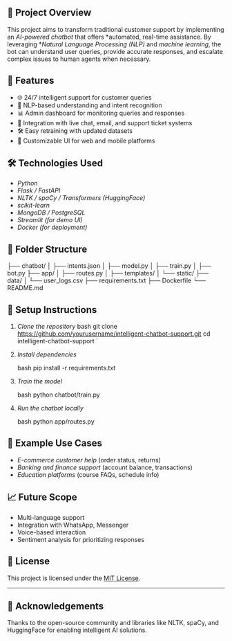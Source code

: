 ## 📌 Project Overview

This project aims to transform traditional customer support by implementing an *AI-powered chatbot* that offers *automated, real-time assistance. By leveraging **Natural Language Processing (NLP)* and *machine learning*, the bot can understand user queries, provide accurate responses, and escalate complex issues to human agents when necessary.

## 🚀 Features

- 🌐 24/7 intelligent support for customer queries  
- 🧠 NLP-based understanding and intent recognition  
- 📊 Admin dashboard for monitoring queries and responses  
- 📩 Integration with live chat, email, and support ticket systems  
- 🛠 Easy retraining with updated datasets  
- 🌈 Customizable UI for web and mobile platforms  

## 🛠 Technologies Used

- *Python*  
- *Flask / FastAPI*  
- *NLTK / spaCy / Transformers (HuggingFace)*  
- *scikit-learn*  
- *MongoDB / PostgreSQL*  
- *Streamlit (for demo UI)*  
- *Docker (for deployment)*  

## 📂 Folder Structure



├── chatbot/
│   ├── intents.json
│   ├── model.py
│   ├── train.py
│   ├── bot.py
├── app/
│   ├── routes.py
│   ├── templates/
│   └── static/
├── data/
│   └── user\_logs.csv
├── requirements.txt
├── Dockerfile
└── README.md



## 🔧 Setup Instructions

1. *Clone the repository*
   bash
   git clone https://github.com/yourusername/intelligent-chatbot-support.git
   cd intelligent-chatbot-support
`

2. *Install dependencies*

   bash
   pip install -r requirements.txt
   

3. *Train the model*

   bash
   python chatbot/train.py
   

4. *Run the chatbot locally*

   bash
   python app/routes.py
   

## 🧪 Example Use Cases

* *E-commerce customer help* (order status, returns)
* *Banking and finance support* (account balance, transactions)
* *Education platforms* (course FAQs, schedule info)

## 📈 Future Scope

* Multi-language support
* Integration with WhatsApp, Messenger
* Voice-based interaction
* Sentiment analysis for prioritizing responses

## 📃 License

This project is licensed under the [MIT License](LICENSE).

---

## 🙌 Acknowledgements

Thanks to the open-source community and libraries like NLTK, spaCy, and HuggingFace for enabling intelligent AI solutions.
